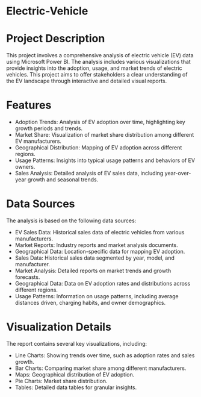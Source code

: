 # Electric-Vehicle

# Project Description

This project involves a comprehensive analysis of electric vehicle (EV) data using Microsoft Power BI. The analysis includes various visualizations that provide insights into the adoption, usage, and market trends of electric vehicles. This project aims to offer stakeholders a clear understanding of the EV landscape through interactive and detailed visual reports.

# Features
- Adoption Trends: Analysis of EV adoption over time, highlighting key growth periods and trends.
- Market Share: Visualization of market share distribution among different EV manufacturers.
- Geographical Distribution: Mapping of EV adoption across different regions.
- Usage Patterns: Insights into typical usage patterns and behaviors of EV owners.
- Sales Analysis: Detailed analysis of EV sales data, including year-over-year growth and seasonal trends.

# Data Sources
The analysis is based on the following data sources:

- EV Sales Data: Historical sales data of electric vehicles from various manufacturers.
- Market Reports: Industry reports and market analysis documents.
- Geographical Data: Location-specific data for mapping EV adoption.
- Sales Data: Historical sales data segmented by year, model, and manufacturer.
- Market Analysis: Detailed reports on market trends and growth forecasts.
- Geographical Data: Data on EV adoption rates and distributions across different regions.
- Usage Patterns: Information on usage patterns, including average distances driven, charging habits, and owner demographics.

# Visualization Details
The report contains several key visualizations, including:

- Line Charts: Showing trends over time, such as adoption rates and sales growth.
- Bar Charts: Comparing market share among different manufacturers.
- Maps: Geographical distribution of EV adoption.
- Pie Charts: Market share distribution.
- Tables: Detailed data tables for granular insights.

  



